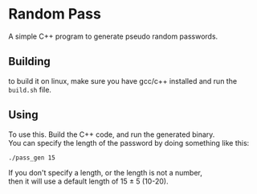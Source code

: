 # Random Pass

A simple C++ program to generate pseudo random passwords.

## Building
to build it on linux, make sure you have gcc/c++ installed and run the `build.sh` file.

## Using
To use this. Build the C++ code, and run the generated binary.  
You can specify the length of the password by doing something like this:
```sh
./pass_gen 15
```
If you don't specify a length, or the length is not a number,  
then it will use a default length of 15 ± 5 (10-20).  

